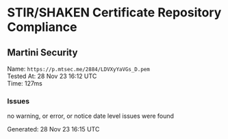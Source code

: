 # STIR/SHAKEN Certificate Repository Compliance

## Martini Security

Name: `https://p.mtsec.me/2884/LDVXyYaVGs_D.pem`\
Tested At: 28 Nov 23 16:12 UTC\
Time: 127ms

### Issues

no warning, or error, or notice date level issues were found

Generated: 28 Nov 23 16:15 UTC
